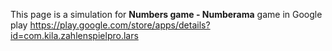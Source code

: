 This page is a simulation for **Numbers game - Numberama** game in Google play
https://play.google.com/store/apps/details?id=com.kila.zahlenspielpro.lars
